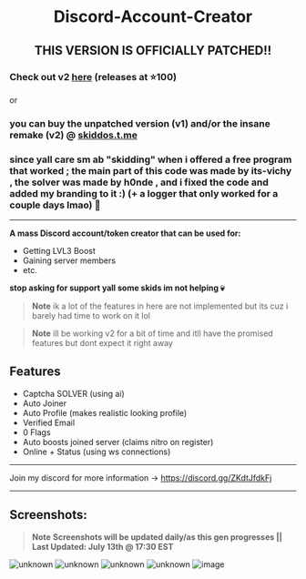 <h1 align="center"> Discord-Account-Creator </h1>

<h2 align="center">THIS VERSION IS OFFICIALLY PATCHED!! </h2>

### Check out v2 [here](https://github.com/exploitees/Cronus) (releases at ⭐️100)
or
### you can buy the unpatched version (v1) and/or the insane remake (v2) @ [skiddos.t.me](https://t.me/skiddos)

### since yall care sm ab "skidding" when i offered a free program that worked ; the main part of this code was made by its-vichy , the solver was made by h0nde , and i fixed the code and added my branding to it :) (+ a logger that only worked for a couple days lmao) 🖕 

---

**A mass Discord account/token creator that can be used for:**
- Getting LVL3 Boost
- Gaining server members
- etc.

**stop asking for support yall some skids im not helping :skull:**

> **Note** ik a lot of the features in here are not implemented but its cuz i barely had time to work on it lol

> **Note** ill be working v2 for a bit of time and itll have the promised features but dont expect it right away


## Features
- Captcha SOLVER (using ai)
- Auto Joiner
- Auto Profile (makes realistic looking profile)
- Verified Email
- 0 Flags
- Auto boosts joined server (claims nitro on register)
- Online + Status (using ws connections)

---

Join my discord for more information -> https://discord.gg/ZKdtJfdkFj

---

## Screenshots:
> **Note** **Screenshots will be updated daily/as this gen progresses || Last Updated: July 13th @ 17:30 EST**


![unknown](https://user-images.githubusercontent.com/60797067/178118009-fa3ad6fc-b4e1-4ac7-acc5-607473ffd371.png)
![unknown](https://user-images.githubusercontent.com/60797067/178118037-f7d6815f-f4da-4ba7-8fa4-12edfa2dba0e.png)
![unknown](https://user-images.githubusercontent.com/60797067/178122067-ff242557-dcef-4664-b6b3-7f0d858b38ef.png)
![unknown](https://user-images.githubusercontent.com/60797067/178123896-9511c6e6-483e-4ff6-9429-a349c17a3903.png)
![image](https://user-images.githubusercontent.com/60797067/178840065-64578920-c96d-4162-af56-b91046dc504c.png)
